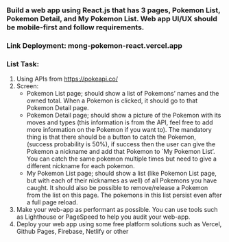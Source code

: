 ### Build a web app using React.js that has 3 pages, Pokemon List, Pokemon Detail, and My Pokemon List. Web app UI/UX should be mobile-first and follow requirements.

### Link Deployment: mong-pokemon-react.vercel.app

### List Task:
1. Using APIs from https://pokeapi.co/
2. Screen:
    - Pokemon List page; should show a list of Pokemons’ names and the owned total. When a Pokemon is clicked, it should go to that Pokemon Detail page.
    - Pokemon Detail page; should show a picture of the Pokemon with its moves and types (this information is from the API, feel free to add more information on the Pokemon if you want to). The mandatory thing is that there should be a button to catch the Pokemon, (success probability is 50%), if success then the user can give the Pokemon a nickname and add that Pokemon to `My Pokemon List’. You can catch the same pokemon multiple times but need to give a different nickname for each pokemon.
    - My Pokemon List page; should show a list (like Pokemon List page, but with each of their nicknames as well) of all Pokemons you have caught. It should also be possible to remove/release a Pokemon from the list on this page. The pokemons in this list persist even after a full page reload.
3. Make your web-app as performant as possible. You can use tools such as Lighthouse or PageSpeed to help you audit your web-app.
4. Deploy your web app using some free platform solutions such as Vercel, Github Pages, Firebase, Netlify or other
